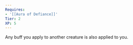 ```yaml
---
Requires:
- '[[Aura of Defiance]]'
Tier: 2
XP: 5
---
```


Any buff you apply to another creature is also applied to you.